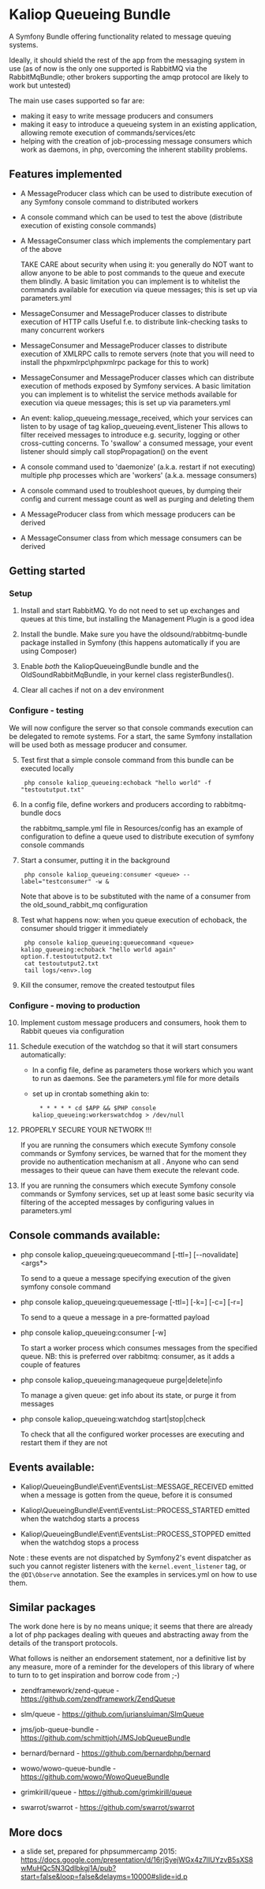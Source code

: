# Kaliop Queueing Bundle

A Symfony Bundle offering functionality related to message queuing systems.

Ideally, it should shield the rest of the app from the messaging system in use
(as of now is the only one supported is RabbitMQ via the RabbitMqBundle;
other brokers supporting the amqp protocol are likely to work but untested)

The main use cases supported so far are:

- making it easy to write message producers and consumers
- making it easy to introduce a queueing system in an existing application, allowing remote execution of commands/services/etc
- helping with the creation of job-processing message consumers which work as daemons, in php, overcoming the inherent
  stability problems.


## Features implemented

* A MessageProducer class which can be used to distribute execution of any Symfony console command to distributed workers

* A console command which can be used to test the above (distribute execution of existing console commands)

* A MessageConsumer class which implements the complementary part of the above

    TAKE CARE about security when using it: you generally do NOT want to allow anyone to be able to post commands to the
    queue and execute them blindly.
    A basic limitation you can implement is to whitelist the commands available for execution via queue messages; this
    is set up via parameters.yml

* MessageConsumer and MessageProducer classes to distribute execution of HTTP calls
    Useful f.e. to distribute link-checking tasks to many concurrent workers 

* MessageConsumer and MessageProducer classes to distribute execution of XMLRPC calls to remote servers
    (note that you will need to install the phpxmlrpc\phpxmlrpc package for this to work)

* MessageConsumer and MessageProducer classes which can distribute execution of methods exposed by Symfony services.
    A basic limitation you can implement is to whitelist the service methods  available for execution via queue messages;
    this is set up via parameters.yml

* An event: kaliop_queueing.message_received, which your services can listen to by usage of tag kaliop_queueing.event_listener
    This allows to filter received messages to introduce e.g. security, logging or other cross-cutting concerns.
    To 'swallow' a consumed message, your event listener should simply call stopPropagation() on the event 

* A console command used to 'daemonize' (a.k.a. restart if not executing) multiple php processes which are 'workers'
    (a.k.a. message consumers)

* A console command used to troubleshoot queues, by dumping their config and current message count as well as purging
  and deleting them

* A MessageProducer class from which message producers can be derived

* A MessageConsumer class from which message consumers can be derived


## Getting started

### Setup

1. Install and start RabbitMQ.
    Yo do not need to set up exchanges and queues at this time, but installing the Management Plugin is a good idea

2. Install the bundle.
    Make sure you have the oldsound/rabbitmq-bundle package installed in Symfony
    (this happens automatically if you are using Composer)

3. Enable *both* the KaliopQueueingBundle bundle and the OldSoundRabbitMqBundle, in your kernel class registerBundles().    

4. Clear all caches if not on a dev environment

### Configure - testing

We will now configure the server so that console commands execution can be delegated to remote systems.
For a start, the same Symfony installation will be used both as message producer and consumer.

5. Test first that a simple console command from this bundle can be executed locally 

        php console kaliop_queueing:echoback "hello world" -f "testoututput.txt" 

6. In a config file, define workers and producers according to rabbitmq-bundle docs

    the rabbitmq_sample.yml file in Resources/config has an example of configuration to define a queue used to
    distribute execution of symfony console commands

7. Start a consumer, putting it in the background

        php console kaliop_queueing:consumer <queue> --label="testconsumer" -w &

    Note that <queue> above is to be substituted with the name of a consumer from the old_sound_rabbit_mq configuration 

8. Test what happens now: when you queue execution of echoback, the consumer should trigger it immediately

        php console kaliop_queueing:queuecommand <queue> kaliop_queueing:echoback "hello world again" option.f.testoututput2.txt
        cat testoututput2.txt
        tail logs/<env>.log

9. Kill the consumer, remove the created testoutput files

### Configure - moving to production

10. Implement custom message producers and consumers, hook them to Rabbit queues via configuration

11. Schedule execution of the watchdog so that it will start consumers automatically:

    - In a config file, define as parameters those workers which you want to run as daemons.
      See the parameters.yml file for more details

    - set up in crontab something akin to:

            * * * * * cd $APP && $PHP console kaliop_queueing:workerswatchdog > /dev/null

12. PROPERLY SECURE YOUR NETWORK !!!

    If you are running the consumers which execute Symfony console commands or Symfony services, be warned that for the
    moment they provide no authentication mechanism at all .
    Anyone who can send messages to their queue can have them execute the relevant code. 

13. If you are running the consumers which execute Symfony console commands or Symfony services, set up at least some
    basic security via filtering of the accepted messages by configuring values in parameters.yml


## Console commands available:

* php console kaliop_queueing:queuecommand [-ttl=<secs>] [--novalidate] <producer> <command> <args*>

    To send to a queue a message specifying execution of the given symfony console command

* php console kaliop_queueing:queuemessage [-ttl=<secs>] [-k=<routing key>] [-c=<content-type>] [-r=<repeat>] <producer> <body>

    To send to a queue a message in a pre-formatted payload

* php console kaliop_queueing:consumer [-w] <consumer>

    To start a worker process which consumes messages from the specified queue.
    NB: this is preferred over rabbitmq: consumer, as it adds a couple of features

* php console kaliop_queueing:managequeue purge|delete|info <producer>

    To manage a given queue: get info about its state, or purge it from messages

* php console kaliop_queueing:watchdog start|stop|check

    To check that all the configured worker processes are executing and restart them if they are not


## Events available:

* Kaliop\QueueingBundle\Event\EventsList::MESSAGE_RECEIVED emitted when a message is gotten from the queue, before it is consumed

* Kaliop\QueueingBundle\Event\EventsList::PROCESS_STARTED emitted when the watchdog starts a process

* Kaliop\QueueingBundle\Event\EventsList::PROCESS_STOPPED emitted when the watchdog stops a process

Note : these events are not dispatched by Symfony2's event dispatcher as such you cannot register listeners with the
``kernel.event_listener`` tag, or the ``@DI\Observe`` annotation. See the examples in services.yml on how to use them.


## Similar packages

The work done here is by no means unique; it seems that there are already a lot of php packages dealing with queues
and abstracting away from the details of the transport protocols. 

What follows is neither an endorsement statement, nor a definitive list by any measure, more of a reminder for the
developers of this library of where to turn to to get inspiration and borrow code from ;-)

* zendframework/zend-queue - https://github.com/zendframework/ZendQueue

* slm/queue - https://github.com/juriansluiman/SlmQueue

* jms/job-queue-bundle - https://github.com/schmittjoh/JMSJobQueueBundle

* bernard/bernard - https://github.com/bernardphp/bernard

* wowo/wowo-queue-bundle - https://github.com/wowo/WowoQueueBundle

* grimkirill/queue - https://github.com/grimkirill/queue

* swarrot/swarrot - https://github.com/swarrot/swarrot


## More docs

* a slide set, prepared for phpsummercamp 2015: https://docs.google.com/presentation/d/16rjSyejWGx4z7lIUYzvB5sXS8wMuHQc5N3QdIbkgj1A/pub?start=false&loop=false&delayms=10000#slide=id.p
